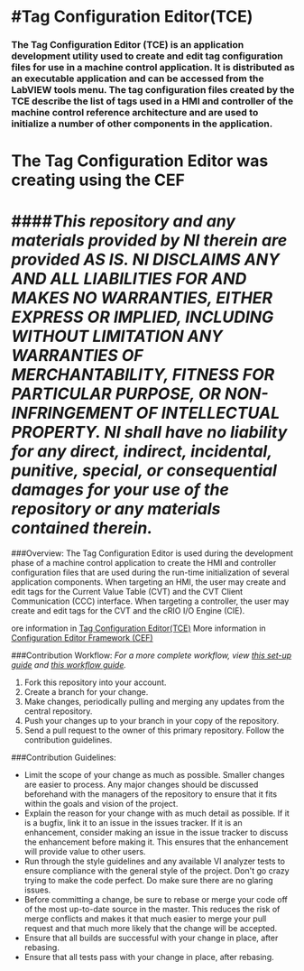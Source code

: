 #Tag Configuration Editor(TCE)
================
### The Tag Configuration Editor (TCE) is an application development utility used to create and edit tag configuration files for use in a machine control application. It is distributed as an executable application and can be accessed from the LabVIEW tools menu. The tag configuration files created by the TCE describe the list of tags used in a HMI and controller of the machine control reference architecture and are used to initialize a number of other components in the application.
 The Tag Configuration Editor was creating using the CEF
================
####*This repository and any materials provided by NI therein are provided AS IS. NI DISCLAIMS ANY AND ALL LIABILITIES FOR AND MAKES NO WARRANTIES, EITHER EXPRESS OR IMPLIED, INCLUDING WITHOUT LIMITATION ANY WARRANTIES OF MERCHANTABILITY, FITNESS FOR  PARTICULAR PURPOSE, OR NON-INFRINGEMENT OF INTELLECTUAL PROPERTY. NI shall have no liability for any direct, indirect, incidental, punitive, special, or consequential damages for your use of the repository or any materials contained therein.*
================

###Overview:
The Tag Configuration Editor is used during the development phase of a machine control application to create the HMI and controller configuration files that are used during the run-time initialization of several application components. When targeting an HMI, the user may create and edit tags for the Current Value Table (CVT) and the CVT Client Communication (CCC) interface. When targeting a controller, the user may create and edit tags for the CVT and the cRIO I/O Engine (CIE).
 
ore information in [Tag Configuration Editor(TCE)](http://www.ni.com/example/30331/en/)
More information in [Configuration Editor Framework (CEF)](http://www.ni.com/example/51881/en/)


 
###Contribution Workflow:
*For a more complete workflow, view [this set-up guide](https://decibel.ni.com/content/docs/DOC-37416) and [this workflow guide](https://decibel.ni.com/content/docs/DOC-37417).*

1. Fork this repository into your account.
2. Create a branch for your change.
3. Make changes, periodically pulling and merging any updates from the central repository.
4. Push your changes up to your branch in your copy of the repository.
5. Send a pull request to the owner of this primary repository. Follow the contribution guidelines.
 
###Contribution Guidelines:
- Limit the scope of your change as much as possible. Smaller changes are easier to process. Any major changes should be discussed beforehand with the managers of the repository to ensure that it fits within the goals and vision of the project.
- Explain the reason for your change with as much detail as possible. If it is a bugfix, link it to an issue in the issues tracker. If it is an enhancement, consider making an issue in the issue tracker to discuss the enhancement before making it. This ensures that the enhancement will provide value to other users.
- Run through the style guidelines and any available VI analyzer tests to ensure compliance with the general style of the project. Don't go crazy trying to make the code perfect. Do make sure there are no glaring issues.
- Before committing a change, be sure to rebase or merge your code off of the most up-to-date source in the master. This reduces the risk of merge conflicts and makes it that much easier to merge your pull request and that much more likely that the change will be accepted.
- Ensure that all builds are successful with your change in place, after rebasing.
- Ensure that all tests pass with your change in place, after rebasing.
